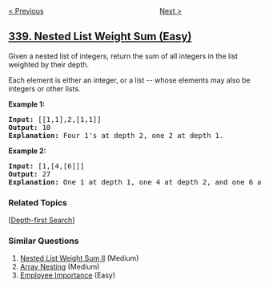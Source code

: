 <!--|This file generated by command(leetcode description); DO NOT EDIT.    |-->
<!--+----------------------------------------------------------------------+-->
<!--|@author    openset <openset.wang@gmail.com>                           |-->
<!--|@link      https://github.com/openset                                 |-->
<!--|@home      https://github.com/openset/leetcode                        |-->
<!--+----------------------------------------------------------------------+-->

[< Previous](../counting-bits "Counting Bits")
　　　　　　　　　　　　　　　　
[Next >](../longest-substring-with-at-most-k-distinct-characters "Longest Substring with At Most K Distinct Characters")

## [339. Nested List Weight Sum (Easy)](https://leetcode.com/problems/nested-list-weight-sum "嵌套列表权重和")

<p>Given a nested list of integers, return the sum of all integers in the list weighted by their depth.</p>

<p>Each element is either an integer, or a list -- whose elements may also be integers or other lists.</p>

<div>
<p><strong>Example 1:</strong></p>

<pre>
<strong>Input: </strong><span id="example-input-1-1">[[1,1],2,[1,1]]</span>
<strong>Output: </strong><span id="example-output-1">10 </span>
<strong>Explanation: </strong>Four 1&#39;s at depth 2, one 2 at depth 1.</pre>

<div>
<p><strong>Example 2:</strong></p>

<pre>
<strong>Input: </strong><span id="example-input-2-1">[1,[4,[6]]]</span>
<strong>Output: </strong><span id="example-output-2">27 </span>
<strong>Explanation: </strong>One 1 at depth 1, one 4 at depth 2, and one 6 at depth 3; 1 + 4*2 + 6*3 = 27.</pre>

### Related Topics
  [[Depth-first Search](../../tag/depth-first-search/README.md)]

### Similar Questions
  1. [Nested List Weight Sum II](../nested-list-weight-sum-ii) (Medium)
  1. [Array Nesting](../array-nesting) (Medium)
  1. [Employee Importance](../employee-importance) (Easy)
